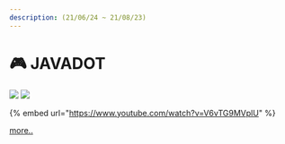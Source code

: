 ```yaml
---
description: (21/06/24 ~ 21/08/23)
---
```


# 🎮 JAVADOT

![](https://img.shields.io/badge/JAVA-007396?style=for-the-badge\&logo=java\&logoColor=white) ![](https://img.shields.io/badge/javafx-FF7800?style=for-the-badge\&logoColor=black)



{% embed url="https://www.youtube.com/watch?v=V6vTG9MVplU" %}

[more..](https://coqoa.tistory.com/search/javadot)

